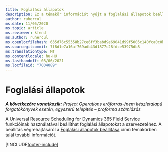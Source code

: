 ```yaml
---
title: Foglalási állapotok
description: Ez a témakör információt nyújt a foglalási állapotok beállításáról a Project Operations szolgáltatásban.
author: ruhercul
ms.date: 11/05/2020
ms.topic: article
ms.reviewer: kfend
ms.author: ruhercul
ms.openlocfilehash: 635d76c55358b27ce6ff3babd9e69041d99f5005c140fca0c0bc28d7210ad168
ms.sourcegitcommit: 7f8d1e7a16af769adb43d1877c28fdce53975db8
ms.translationtype: MT
ms.contentlocale: hu-HU
ms.lasthandoff: 08/06/2021
ms.locfileid: "7004089"
---
```

# <a name="booking-statuses"></a>Foglalási állapotok

_**A következőre vonatkozik:** Project Operations erőforrás-/nem készletalapú forgatókönyvek esetén, egyszerű telepítés – proforma számlázás_

A Universal Resource Scheduling for Dynamics 365 Field Service funkcióinak használatával beállíthat foglalási állapotokat a szervezetéhez. A beállítás végrehajtásáról a [Foglalási állapotok beállítása](/dynamics365/field-service/set-up-booking-statuses) című témakörben talál további információt.


[!INCLUDE[footer-include](../includes/footer-banner.md)]